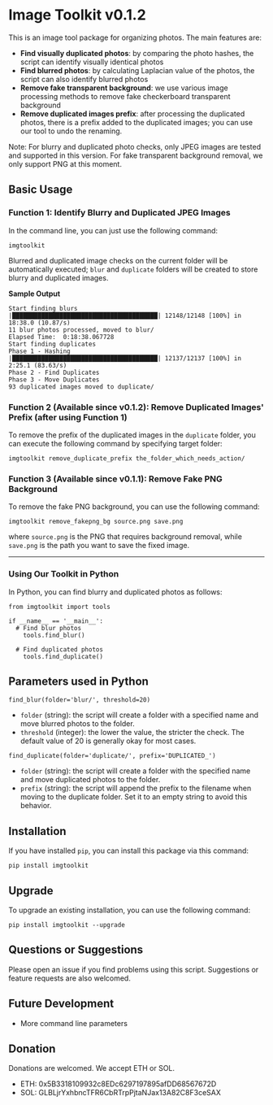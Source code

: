 # Image Toolkit v0.1.2

This is an image tool package for organizing photos. The main features are:

- **Find visually duplicated photos**: by comparing the photo hashes, the script can identify visually identical photos
- **Find blurred photos**: by calculating Laplacian value of the photos, the script can also identify blurred photos
- **Remove fake transparent background**: we use various image processing methods to remove fake checkerboard transparent background
- **Remove duplicated images prefix**: after processing the duplicated photos, there is a prefix added to the duplicated images; you can use our tool to undo the renaming.

Note: For blurry and duplicated photo checks, only JPEG images are tested and supported in this version. For fake transparent background removal, we only support PNG at this moment.

## Basic Usage

### Function 1: Identify Blurry and Duplicated JPEG Images
In the command line, you can just use the following command:
```
imgtoolkit
```
Blurred and duplicated image checks on the current folder will be automatically executed; `blur` and `duplicate` folders will be created to store blurry and duplicated images.

**Sample Output**

```
Start finding blurs
|████████████████████████████████████████| 12148/12148 [100%] in 18:38.0 (10.87/s)
11 blur photos processed, moved to blur/
Elapsed Time:  0:18:38.067728
Start finding duplicates
Phase 1 - Hashing
|████████████████████████████████████████| 12137/12137 [100%] in 2:25.1 (83.63/s)
Phase 2 - Find Duplicates
Phase 3 - Move Duplicates
93 duplicated images moved to duplicate/
```

### Function 2 (Available since v0.1.2): Remove Duplicated Images' Prefix (after using Function 1)
To remove the prefix of the duplicated images in the `duplicate` folder, you can execute the following command by specifying target folder:
```
imgtoolkit remove_duplicate_prefix the_folder_which_needs_action/
```

### Function 3 (Available since v0.1.1): Remove Fake PNG Background
To remove the fake PNG background, you can use the following command:
```
imgtoolkit remove_fakepng_bg source.png save.png
```
where `source.png` is the PNG that requires background removal, while `save.png` is the path you want to save the fixed image.

---

### Using Our Toolkit in Python

In Python, you can find blurry and duplicated photos as follows:
```
from imgtoolkit import tools

if __name__ == '__main__':
  # Find blur photos
	tools.find_blur()

  # Find duplicated photos
	tools.find_duplicate()
```

## Parameters used in Python
```
find_blur(folder='blur/', threshold=20)
```
- `folder` (string): the script will create a folder with a specified name and move blurred photos to the folder.
- `threshold` (integer): the lower the value, the stricter the check. The default value of 20 is generally okay for most cases.

```
find_duplicate(folder='duplicate/', prefix='DUPLICATED_')
```
- `folder` (string): the script will create a folder with the specified name and move duplicated photos to the folder.
- `prefix` (string): the script will append the prefix to the filename when moving to the duplicate folder. Set it to an empty string to avoid this behavior.

## Installation

If you have installed `pip`, you can install this package via this command:

```
pip install imgtoolkit
```

## Upgrade

To upgrade an existing installation, you can use the following command:
```
pip install imgtoolkit --upgrade
```

## Questions or Suggestions

Please open an issue if you find problems using this script. Suggestions or feature requests are also welcomed.

## Future Development

- More command line parameters

## Donation

Donations are welcomed. We accept ETH or SOL.

- ETH: 0x5B3318109932c8EDc6297197895afDD68567672D
- SOL: GLBLjrYxhbncTFR6CbRTrpPjtaNJax13A82C8F3ceSAX
